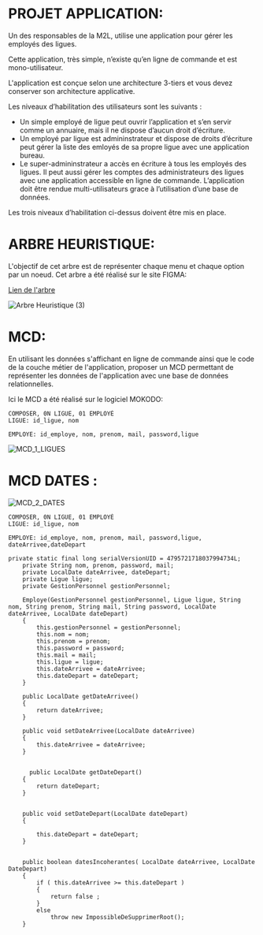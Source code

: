 # PROJET APPLICATION:

Un des responsables de la M2L, utilise une application pour gérer les employés des ligues. 

Cette application, très simple, n’existe qu’en ligne de commande et est mono-utilisateur. 

L'application  est conçue selon une architecture 3-tiers et vous devez conserver son architecture applicative.

Les niveaux d’habilitation des utilisateurs sont les suivants :

* Un simple employé de ligue peut ouvrir l’application et s’en servir comme un annuaire, mais il ne dispose d’aucun droit d’écriture.
* Un employé par ligue est admininstrateur et dispose de droits d’écriture peut gérer la liste des emloyés de sa propre ligue avec une application bureau.
* Le super-admininstrateur a accès en écriture à tous les employés des ligues. Il peut aussi gérer les comptes des administrateurs des ligues avec une application accessible en ligne de commande.
L’application doit être rendue multi-utilisateurs grace à l’utilisation d’une base de données.

Les trois niveaux d’habilitation ci-dessus doivent être mis en place.
# ARBRE HEURISTIQUE:

L'objectif de cet arbre est de représenter chaque menu et chaque option par un noeud.
Cet arbre a été réalisé sur le site FIGMA:

[Lien de l'arbre](https://www.figma.com/file/nKBFi9b7gsDLVyzOhAWF3z/Arbre-Heuristique?type=whiteboard&node-id=0%3A1&t=NrrkjkS34Nig52fh-1) 


![Arbre Heuristique (3)](https://hackmd.io/_uploads/SyE2VJmup.png)





# MCD:

En utilisant les données s'affichant en ligne de commande ainsi que le code de la couche métier de l'application, proposer un MCD permettant de représenter les données de l'application avec une base de données relationnelles.

Ici le MCD a été réalisé sur le logiciel MOKODO:

```
COMPOSER, 0N LIGUE, 01 EMPLOYÉ
LIGUE: id_ligue, nom 

EMPLOYE: id_employe, nom, prenom, mail, password,ligue
```


![MCD_1_LIGUES](https://hackmd.io/_uploads/S1KMdqT_p.png)


# MCD DATES :

![MCD_2_DATES](https://hackmd.io/_uploads/Sy4mO5pup.png)


```
COMPOSER, 0N LIGUE, 01 EMPLOYÉ
LIGUE: id_ligue, nom 

EMPLOYE: id_employe, nom, prenom, mail, password,ligue, dateArrivee,dateDepart

```

```
private static final long serialVersionUID = 4795721718037994734L;
	private String nom, prenom, password, mail;
    private LocalDate dateArrivee, dateDepart;
	private Ligue ligue;
	private GestionPersonnel gestionPersonnel;
	
	Employe(GestionPersonnel gestionPersonnel, Ligue ligue, String nom, String prenom, String mail, String password, LocalDate dateArrivee, LocalDate dateDepart)
	{
		this.gestionPersonnel = gestionPersonnel;
		this.nom = nom;
		this.prenom = prenom;
		this.password = password;
		this.mail = mail;
		this.ligue = ligue;
        this.dateArrivee = dateArrivee;
        this.dateDepart = dateDepart;
	}
    
    public LocalDate getDateArrivee()
	{
		return dateArrivee;
	}
    
	public void setDateArrivee(LocalDate dateArrivee)
	{
		this.dateArrivee = dateArrivee;
	}
    
    
      public LocalDate getDateDepart()
	{
		return dateDepart;
	}
	

	public void setDateDepart(LocalDate dateDepart)
	{
    
		this.dateDepart = dateDepart;
	}
    
    
    public boolean datesIncoherantes( LocalDate dateArrivee, LocalDate DateDepart)
	{
		if ( this.dateArrivee >= this.dateDepart )
		{
			return false ;
		}
		else
			throw new ImpossibleDeSupprimerRoot();
	}
```
